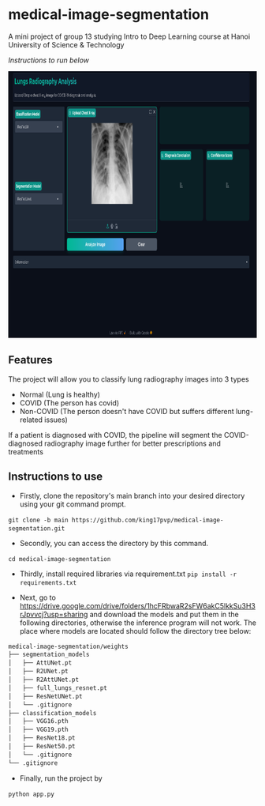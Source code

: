 # medical-image-segmentation
A mini project of group 13 studying Intro to Deep Learning course at Hanoi University of Science &amp; Technology

*Instructions to run below*

<p align="center">
  <img src="assets/UIOverview.png" alt = "UI" title = "Overview of the application" width="972" height="540">
</p>

## Features
The project will allow you to classify lung radiography images into 3 types

* Normal (Lung is healthy)
* COVID (The person has covid)
* Non-COVID (The person doesn't have COVID but suffers different lung-related issues)

If a patient is diagnosed with COVID, the pipeline will segment the COVID-diagnosed radiography image further for better prescriptions and treatments

## Instructions to use

* Firstly, clone the repository's main branch into your desired directory using your git command prompt.

```git clone -b main https://github.com/king17pvp/medical-image-segmentation.git```

* Secondly, you can access the directory by this command.

```cd medical-image-segmentation```

* Thirdly, install required libraries via requirement.txt
```pip install -r requirements.txt```

* Next, go to https://drive.google.com/drive/folders/1hcFRbwaR2sFW6akC5lkkSu3H3rJpvvcj?usp=sharing and download the models and put them in the following directories, otherwise the inference program will not work. The place where models are located should follow the directory tree below:
```md
medical-image-segmentation/weights
├── segmentation_models
│   ├── AttUNet.pt
│   ├── R2UNet.pt
│   ├── R2AttUNet.pt
│   ├── full_lungs_resnet.pt
│   ├── ResNetUNet.pt
│   └── .gitignore
├── classification_models
│   ├── VGG16.pth
│   ├── VGG19.pth
│   ├── ResNet18.pt
│   ├── ResNet50.pt
│   └── .gitignore
└── .gitignore
```

* Finally, run the project by 

```python app.py```
## 
